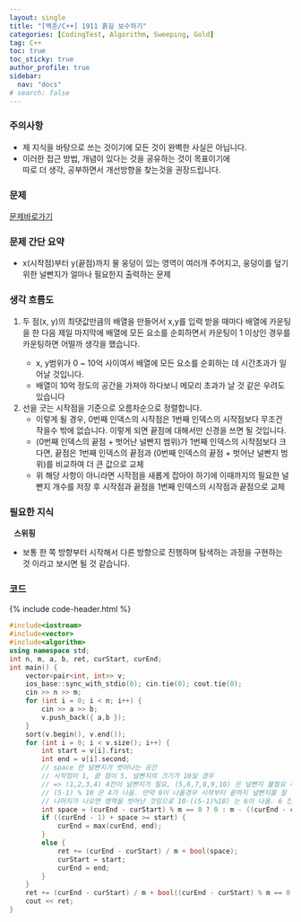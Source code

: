 ```yaml
---
layout: single
title: "[백준/C++] 1911 흙길 보수하기"
categories: [CodingTest, Algorithm, Sweeping, Gold]
tag: C++
toc: true
toc_sticky: true
author_profile: true
sidebar:
  nav: "docs"
# search: false
---
```


### 주의사항
<div class="notice--warning">
  <ul>
      <li>제 지식을 바탕으로 쓰는 것이기에 모든 것이 완벽한 사실은 아닙니다.</li>
      <li>이러한 접근 방법, 개념이 있다는 것을 공유하는 것이 목표이기에<br /> 따로 더 생각, 공부하면서 개선방향을 찾는것을 권장드립니다.</li>
  </ul>
</div>

### 문제
[문제바로가기](https://www.acmicpc.net/problem/1911)
<br/>

### 문제 간단 요약
<ul>
  <li>x(시작점)부터 y(끝점)까지 물 웅덩이 있는 영역이 여러개 주어지고, 웅덩이를 덮기위한 널빤지가 얼마나 필요한지 출력하는 문제</li>
</ul>

### 생각 흐름도
<ol>
  <li>두 점(x, y)의 최댓값만큼의 배열을 만들어서 x,y를 입력 받을 때마다 배열에 카운팅을 한 다음 제일 마지막에 배열에 모든 요소를 순회하면서 카운팅이 1 이상인 경우를 카운팅하면 어떨까 생각을 했습니다.</li>
	<ul>
		<li>x, y범위가 0 ~ 10억 사이여서 배열에 모든 요소를 순회하는 데 시간초과가 일어날 것입니다.</li>
		<li>배열이 10억 정도의 공간을 가져야 하다보니 메모리 초과가 날 것 같은 우려도 있습니다</li>
	</ul>
	<li>선을 긋는 시작점을 기준으로 오름차순으로 정렬합니다. 
		<ul>
			<li>이렇게 될 경우, 0번째 인덱스의 시작점은 1번째 인덱스의 시작점보다 무조건 작을수 밖에 없습니다. 이렇게 되면 끝점에 대해서만 신경을 쓰면 될 것입니다.</li>
			<li>(0번째 인덱스의 끝점 + 벗어난 널빤지 범위)가 1번째 인덱스의 시작점보다 크다면, 끝점은 1번째 인덱스의 끝점과 (0번째 인덱스의 끝점 + 벗어난 널빤지 범위)를 비교하여 더 큰 값으로 교체</li>
			<li>위 해당 사항이 아니라면 시작점을 새롭게 잡아야 하기에 이때까지의 필요한 널빤지 개수를 저장 후 시작점과 끝점을 1번째 인덱스의 시작점과 끝점으로 교체</li>
		</ul>
	</li>
</ol>

### 필요한 지식
&nbsp;&nbsp;<b>스위핑</b>
<ul>
	<li>보통 한 쪽 방향부터 시작해서 다른 방향으로 진행하며 탐색하는 과정을 구현하는 것 이라고 보시면 될 것 같습니다.</li>
</ul>

### 코드
{% include code-header.html %}
```c++
#include<iostream>
#include<vector>
#include<algorithm>
using namespace std;
int n, m, a, b, ret, curStart, curEnd;
int main() {
	vector<pair<int, int>> v;
	ios_base::sync_with_stdio(0); cin.tie(0); cout.tie(0);
	cin >> n >> m;
	for (int i = 0; i < n; i++) {
		cin >> a >> b;
		v.push_back({ a,b });
	}
	sort(v.begin(), v.end());
	for (int i = 0; i < v.size(); i++) {
		int start = v[i].first;
		int end = v[i].second;
		// space 란 널빤지가 벗어나는 공간 
		// 시작점이 1, 끝 점이 5, 널빤지의 크기가 10일 경우
		// => (1,2,3,4) 4칸이 널빤지가 필요, (5,6,7,8,9,10) 은 널빤지 불필요 하지만 사용하게 됨
		// (5-1) % 10 은 4가 나옴. 만약 0이 나올경우 시작부터 끝까지 널빤지를 잘 사용한 것임으로 space는 0이 됨
		// 나머지가 나오면 영역을 벗어난 것임으로 10-((5-1)%10) 는 6이 나옴. 6 칸을 벗어났다는 것을 알 수 있음
		int space = (curEnd - curStart) % m == 0 ? 0 : m - ((curEnd - curStart) % m);
		if ((curEnd - 1) + space >= start) {
			curEnd = max(curEnd, end);
		}
		else {
			ret += (curEnd - curStart) / m + bool(space);
			curStart = start;
			curEnd = end;
		}
	}
	ret += (curEnd - curStart) / m + bool((curEnd - curStart) % m == 0 ? 0 : m - ((curEnd - curStart) % m));
	cout << ret;
}
```